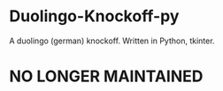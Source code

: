 # Duolingo-Knockoff-py
A duolingo (german) knockoff. Written in Python, tkinter. 

# NO LONGER MAINTAINED
